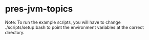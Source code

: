 # pres-jvm-topics

Note: To run the example scripts, you will have to change ./scripts/setup.bash  to point the environment variables at the correct directory.

